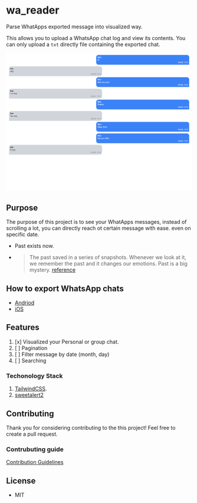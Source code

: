 
# wa_reader
Parse WhatApps exported message into visualized way.

This allows you to upload a WhatsApp chat log and view its contents. You can only upload a `txt` directly  file containing the exported chat.

![Screenshort](./screenshorts/1.png "Screenshort")


## Purpose
The purpose of this project is to see your WhatApps messages, instead of scrolling a lot, you can directly reach ot certain message with ease. even on specific date.
- Past exists now.
- > The past saved in a series of snapshots. Whenever we look at it, we remember the past and it changes our emotions. Past is a big mystery. [reference](https://www.lablnet.com/quotes)

## How to export WhatsApp chats
- [Andriod](https://faq.whatsapp.com/180225246548988/?locale=en_US)
- [iOS](https://faq.whatsapp.com/180225246548988/?locale=en_US)

## Features
1. [x] Visualized your Personal or group chat.
2. [ ] Pagination
3. [ ] Filter message by date (month, day)
4. [ ] Searching

### Techonology Stack
1. [TailwindCSS](https://tailwindcss.com/).
2. [sweetalert2](https://sweetalert2.github.io/)


## Contributing

Thank you for considering contributing to the this project! Feel free to create a pull request.

###  Contrubuting guide

[Contribution Guidelines](https://github.com/lablnet/wa_reader/blob/main/CONTRIBUTING.md)

## License
- MIT
